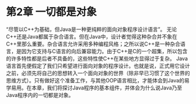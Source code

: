 # 第2章 一切都是对象


“尽管以C++为基础，但Java是一种更纯粹的面向对象程序设计语言”。
无论C++还是Java都属于杂合语言。但在Java中，设计者觉得这种杂合并不象在C++里那么重要。杂合语言允许采用多种编程风格；之所以说C++是一种杂合语言，是因为它支持与C语言的向后兼容能力。由于C++是C的一个超集，所以包含的许多特性都是后者不具备的，这些特性使C++在某些地方显得过于复杂。
Java语言首先便假定了我们只希望进行面向对象的程序设计。也就是说，正式用它设计之前，必须先将自己的思想转入一个面向对象的世界（除非早已习惯了这个世界的思维方式）。只有做好这个准备工作，与其他OOP语言相比，才能体会到Java的易学易用。在本章，我们将探讨Java程序的基本组件，并体会为什么说Java乃至Java程序内的一切都是对象。

